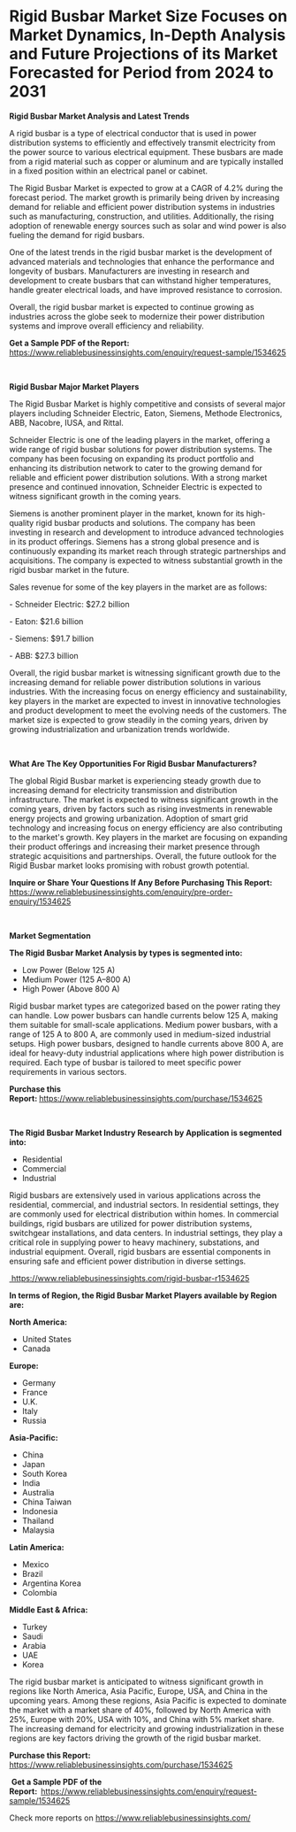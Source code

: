 <p><h1>Rigid Busbar Market Size Focuses on Market Dynamics, In-Depth Analysis and Future Projections of its Market Forecasted for Period from 2024 to 2031</h1></p><p><strong>Rigid Busbar Market Analysis and Latest Trends</strong></p>
<p><p>A rigid busbar is a type of electrical conductor that is used in power distribution systems to efficiently and effectively transmit electricity from the power source to various electrical equipment. These busbars are made from a rigid material such as copper or aluminum and are typically installed in a fixed position within an electrical panel or cabinet.</p><p>The Rigid Busbar Market is expected to grow at a CAGR of 4.2% during the forecast period. The market growth is primarily being driven by increasing demand for reliable and efficient power distribution systems in industries such as manufacturing, construction, and utilities. Additionally, the rising adoption of renewable energy sources such as solar and wind power is also fueling the demand for rigid busbars.</p><p>One of the latest trends in the rigid busbar market is the development of advanced materials and technologies that enhance the performance and longevity of busbars. Manufacturers are investing in research and development to create busbars that can withstand higher temperatures, handle greater electrical loads, and have improved resistance to corrosion.</p><p>Overall, the rigid busbar market is expected to continue growing as industries across the globe seek to modernize their power distribution systems and improve overall efficiency and reliability.</p></p>
<p><strong>Get a Sample PDF of the Report:&nbsp;</strong> <a href="https://www.reliablebusinessinsights.com/enquiry/request-sample/1534625">https://www.reliablebusinessinsights.com/enquiry/request-sample/1534625</a></p>
<p>&nbsp;</p>
<p><strong>Rigid Busbar Major Market Players</strong></p>
<p><p>The Rigid Busbar Market is highly competitive and consists of several major players including Schneider Electric, Eaton, Siemens, Methode Electronics, ABB, Nacobre, IUSA, and Rittal. </p><p>Schneider Electric is one of the leading players in the market, offering a wide range of rigid busbar solutions for power distribution systems. The company has been focusing on expanding its product portfolio and enhancing its distribution network to cater to the growing demand for reliable and efficient power distribution solutions. With a strong market presence and continued innovation, Schneider Electric is expected to witness significant growth in the coming years.</p><p>Siemens is another prominent player in the market, known for its high-quality rigid busbar products and solutions. The company has been investing in research and development to introduce advanced technologies in its product offerings. Siemens has a strong global presence and is continuously expanding its market reach through strategic partnerships and acquisitions. The company is expected to witness substantial growth in the rigid busbar market in the future.</p><p>Sales revenue for some of the key players in the market are as follows:</p><p>- Schneider Electric: $27.2 billion</p><p>- Eaton: $21.6 billion</p><p>- Siemens: $91.7 billion</p><p>- ABB: $27.3 billion</p><p>Overall, the rigid busbar market is witnessing significant growth due to the increasing demand for reliable power distribution solutions in various industries. With the increasing focus on energy efficiency and sustainability, key players in the market are expected to invest in innovative technologies and product development to meet the evolving needs of the customers. The market size is expected to grow steadily in the coming years, driven by growing industrialization and urbanization trends worldwide.</p></p>
<p>&nbsp;</p>
<p><strong>What Are The Key Opportunities For Rigid Busbar Manufacturers?</strong></p>
<p><p>The global Rigid Busbar market is experiencing steady growth due to increasing demand for electricity transmission and distribution infrastructure. The market is expected to witness significant growth in the coming years, driven by factors such as rising investments in renewable energy projects and growing urbanization. Adoption of smart grid technology and increasing focus on energy efficiency are also contributing to the market's growth. Key players in the market are focusing on expanding their product offerings and increasing their market presence through strategic acquisitions and partnerships. Overall, the future outlook for the Rigid Busbar market looks promising with robust growth potential.</p></p>
<p><strong>Inquire or Share Your Questions If Any Before Purchasing This Report:</strong> <a href="https://www.reliablebusinessinsights.com/enquiry/pre-order-enquiry/1534625">https://www.reliablebusinessinsights.com/enquiry/pre-order-enquiry/1534625</a></p>
<p>&nbsp;</p>
<p><strong>Market Segmentation</strong></p>
<p><strong>The Rigid Busbar Market Analysis by types is segmented into:</strong></p>
<p><ul><li>Low Power (Below 125 A)</li><li>Medium Power (125 A–800 A)</li><li>High Power (Above 800 A)</li></ul></p>
<p><p>Rigid busbar market types are categorized based on the power rating they can handle. Low power busbars can handle currents below 125 A, making them suitable for small-scale applications. Medium power busbars, with a range of 125 A to 800 A, are commonly used in medium-sized industrial setups. High power busbars, designed to handle currents above 800 A, are ideal for heavy-duty industrial applications where high power distribution is required. Each type of busbar is tailored to meet specific power requirements in various sectors.</p></p>
<p><strong>Purchase this Report:&nbsp;</strong><a href="https://www.reliablebusinessinsights.com/purchase/1534625">https://www.reliablebusinessinsights.com/purchase/1534625</a></p>
<p>&nbsp;</p>
<p><strong>The Rigid Busbar Market Industry Research by Application is segmented into:</strong></p>
<p><ul><li>Residential</li><li>Commercial</li><li>Industrial</li></ul></p>
<p><p>Rigid busbars are extensively used in various applications across the residential, commercial, and industrial sectors. In residential settings, they are commonly used for electrical distribution within homes. In commercial buildings, rigid busbars are utilized for power distribution systems, switchgear installations, and data centers. In industrial settings, they play a critical role in supplying power to heavy machinery, substations, and industrial equipment. Overall, rigid busbars are essential components in ensuring safe and efficient power distribution in diverse settings.</p></p>
<p><a href="https://www.reliablebusinessinsights.com/rigid-busbar-r1534625">&nbsp;https://www.reliablebusinessinsights.com/rigid-busbar-r1534625</a></p>
<p><strong>In terms of Region, the Rigid Busbar Market Players available by Region are:</strong></p>
<p>
    <p> <strong> North America: </strong>
        <ul>
            <li>United States</li>
            <li>Canada</li>
        </ul>
        </p> 
    <p> <strong> Europe: </strong>
        <ul>
            <li>Germany</li>
            <li>France</li>
            <li>U.K.</li>
            <li>Italy</li>
            <li>Russia</li>
        </ul>
        </p> 
    <p> <strong> Asia-Pacific: </strong>
        <ul>
            <li>China</li>
            <li>Japan</li>
            <li>South Korea</li>
            <li>India</li>
            <li>Australia</li>
            <li>China Taiwan</li>
            <li>Indonesia</li>
            <li>Thailand</li>
            <li>Malaysia</li>
        </ul>
        </p> 
    <p> <strong> Latin America: </strong>
        <ul>
            <li>Mexico</li>
            <li>Brazil</li>
            <li>Argentina Korea</li>
            <li>Colombia</li>
        </ul>
        </p> 
    <p> <strong> Middle East & Africa: </strong>
        <ul>
            <li>Turkey</li>
            <li>Saudi</li>
            <li>Arabia</li>
            <li>UAE</li>
            <li>Korea</li>
        </ul>
    </p>
    </p>
<p><p>The rigid busbar market is anticipated to witness significant growth in regions like North America, Asia Pacific, Europe, USA, and China in the upcoming years. Among these regions, Asia Pacific is expected to dominate the market with a market share of 40%, followed by North America with 25%, Europe with 20%, USA with 10%, and China with 5% market share. The increasing demand for electricity and growing industrialization in these regions are key factors driving the growth of the rigid busbar market.</p></p>
<p><strong>Purchase this Report: </strong><a href="https://www.reliablebusinessinsights.com/purchase/1534625">https://www.reliablebusinessinsights.com/purchase/1534625</a></p>
<p>&nbsp;<strong>Get a Sample PDF of the Report:&nbsp;&nbsp;</strong><a href="https://www.reliablebusinessinsights.com/enquiry/request-sample/1534625">https://www.reliablebusinessinsights.com/enquiry/request-sample/1534625</a></p>
<p><strong></strong></p>
<p>Check more reports on <a href="https://www.reliablebusinessinsights.com/">https://www.reliablebusinessinsights.com/</a></p>